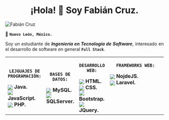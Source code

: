 <div align= "center">
<h1>¡Hola! 👋 Soy Fabián Cruz.</h1>
</div>

![Fabián Cruz](http://fabiancruz.x10.mx/static/readme-perfil/banner.png)

📍 <code><strong>Nuevo León, México.</strong></code>

<div align= "justify">
Soy un estudiante de <strong><i>Ingeniería en Tecnología de Software</i></strong>, interesado en el desarrollo de software en general <code><strong>Full Stack</strong></code>.
<br>
</div>

<div >
<table >
<tr>
<td >
<p align=center><code><strong>LEJGUAJES DE PROGRAMACIÓN:</strong></code></p>
<div>
<img src="http://fabiancruz.x10.mx/static/readme-perfil/icons/java.png" style="vertical-align: middle;"><strong> Java.</strong>
</div>
<div>
<img src="http://fabiancruz.x10.mx/static/readme-perfil/icons/JS.png" style="vertical-align: middle;"><strong> JavaScript.</strong>
</div>
<div>
<img src="http://fabiancruz.x10.mx/static/readme-perfil/icons/PHP.png" style="vertical-align: middle;"><strong> PHP.</strong>
</div>
</td>

<td>
<p align=center><code><strong>BASES DE DATOS:</strong></code></p>
<div>
<img src="http://fabiancruz.x10.mx/static/readme-perfil/icons/mysql.png" style="vertical-align: middle;"><strong> MySQL.</strong>
</div>
<div>
<img src="http://fabiancruz.x10.mx/static/readme-perfil/icons/sqlserver.png" style="vertical-align: middle;"><strong> SQLServer.</strong>
</div>
</td>
<td >
<p align=center><code><strong>DESARROLLO WEB:</strong></code></p>
<div>
<img src="http://fabiancruz.x10.mx/static/readme-perfil/icons/java.png" style="vertical-align: middle;"><strong> HTML.</strong>
</div>
<div>
<img src="http://fabiancruz.x10.mx/static/readme-perfil/icons/css.png" style="vertical-align: middle;"><strong> CSS.</strong>
</div>
<div>
<img src="http://fabiancruz.x10.mx/static/readme-perfil/icons/bootstrap.png" style="vertical-align: middle;"><strong> Bootstrap.</strong>
</div>
<div>
<img src="http://fabiancruz.x10.mx/static/readme-perfil/icons/jquery.png" style="vertical-align: middle;"><strong> JQuery.</strong>
</div>
</td>

<td style="width:2000px; vertical-align:top;">
<p align=center><code><strong>FRAMEWORKS WEB:</strong></code></p>
<div>
<img src="http://fabiancruz.x10.mx/static/readme-perfil/icons/nodejs.png" style="vertical-align: middle;"><strong> NojdeJS.</strong>
</div>
<div>
<img src="http://fabiancruz.x10.mx/static/readme-perfil/icons/laravel.png" style="vertical-align: middle;"><strong> Laravel.</strong>
</div>
</td>

</tr>
</table>
</div>

<!-- ![Vistas del perfil](https://gpvc.arturio.dev/fabiancruz-0) -->

<!--
**FabianCruz-0/FabianCruz-0** is a ✨ _special_ ✨ repository because its `README.md` (this file) appears on your GitHub profile.

Here are some ideas to get you started:

- 🔭 I’m currently working on ...
- 🌱 I’m currently learning ...
- 👯 I’m looking to collaborate on ...
- 🤔 I’m looking for help with ...
- 💬 Ask me about ...
- 📫 How to reach me: ...
- 😄 Pronouns: ...
- ⚡ Fun fact: ...
--!>
